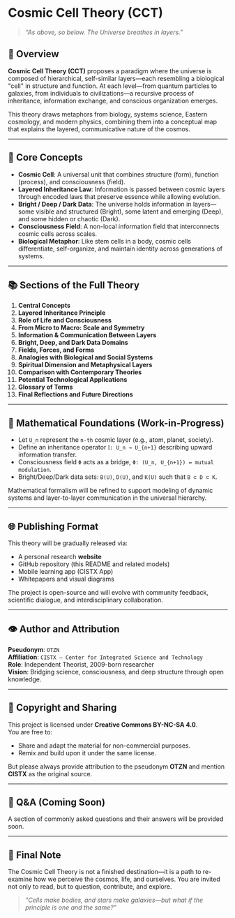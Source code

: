 # Cosmic Cell Theory (CCT)

> _“As above, so below. The Universe breathes in layers.”_

## 🔭 Overview

**Cosmic Cell Theory (CCT)** proposes a paradigm where the universe is composed of hierarchical, self-similar layers—each resembling a biological "cell" in structure and function. At each level—from quantum particles to galaxies, from individuals to civilizations—a recursive process of inheritance, information exchange, and conscious organization emerges.

This theory draws metaphors from biology, systems science, Eastern cosmology, and modern physics, combining them into a conceptual map that explains the layered, communicative nature of the cosmos.

---

## 🧬 Core Concepts

- **Cosmic Cell**: A universal unit that combines structure (form), function (process), and consciousness (field).
- **Layered Inheritance Law**: Information is passed between cosmic layers through encoded laws that preserve essence while allowing evolution.
- **Bright / Deep / Dark Data**: The universe holds information in layers—some visible and structured (Bright), some latent and emerging (Deep), and some hidden or chaotic (Dark).
- **Consciousness Field**: A non-local information field that interconnects cosmic cells across scales.
- **Biological Metaphor**: Like stem cells in a body, cosmic cells differentiate, self-organize, and maintain identity across generations of systems.

---

## 📚 Sections of the Full Theory

1. **Central Concepts**
2. **Layered Inheritance Principle**
3. **Role of Life and Consciousness**
4. **From Micro to Macro: Scale and Symmetry**
5. **Information & Communication Between Layers**
6. **Bright, Deep, and Dark Data Domains**
7. **Fields, Forces, and Forms**
8. **Analogies with Biological and Social Systems**
9. **Spiritual Dimension and Metaphysical Layers**
10. **Comparison with Contemporary Theories**
11. **Potential Technological Applications**
12. **Glossary of Terms**
13. **Final Reflections and Future Directions**

---

## 📐 Mathematical Foundations (Work-in-Progress)

- Let `U_n` represent the `n-th` cosmic layer (e.g., atom, planet, society).
- Define an inheritance operator `𝕀: U_n → U_{n+1}` describing upward information transfer.
- Consciousness field `Φ` acts as a bridge, `Φ: (U_n, U_{n+1}) ↔ mutual modulation`.
- Bright/Deep/Dark data sets: `B(U)`, `D(U)`, and `K(U)` such that `B ⊂ D ⊂ K`.

Mathematical formalism will be refined to support modeling of dynamic systems and layer-to-layer communication in the universal hierarchy.

---

## 🌐 Publishing Format

This theory will be gradually released via:

- A personal research **website**
- GitHub repository (this README and related models)
- Mobile learning app (CISTX App)
- Whitepapers and visual diagrams

The project is open-source and will evolve with community feedback, scientific dialogue, and interdisciplinary collaboration.

---

## 👁️ Author and Attribution

**Pseudonym**: `OTZN`  
**Affiliation**: `CISTX — Center for Integrated Science and Technology`  
**Role**: Independent Theorist, 2009-born researcher  
**Vision**: Bridging science, consciousness, and deep structure through open knowledge.

---

## 📜 Copyright and Sharing

This project is licensed under **Creative Commons BY-NC-SA 4.0**.  
You are free to:

- Share and adapt the material for non-commercial purposes.
- Remix and build upon it under the same license.

But please always provide attribution to the pseudonym **OTZN** and mention **CISTX** as the original source.

---

## 🧠 Q&A (Coming Soon)

A section of commonly asked questions and their answers will be provided soon.

---

## 🌌 Final Note

The Cosmic Cell Theory is not a finished destination—it is a path to re-examine how we perceive the cosmos, life, and ourselves. You are invited not only to read, but to question, contribute, and explore.

> _"Cells make bodies, and stars make galaxies—but what if the principle is one and the same?"_